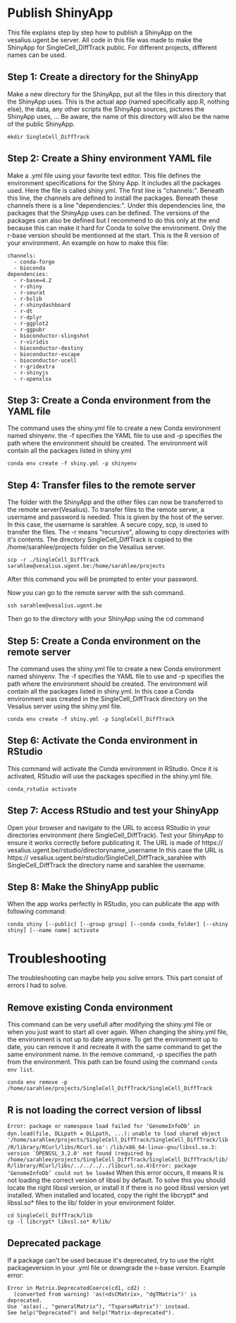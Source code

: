 # Publish ShinyApp
This file explains step by step how to publish a ShinyApp on the vesalius.ugent.be server. All code in this file was made to make the ShinyApp for SingleCell_DiffTrack public. For different projects, different names can be used.

## Step 1: Create a directory for the ShinyApp
Make a new directory for the ShinyApp, put all the files in this directory that the ShinyApp uses. This is the actual app (named specifically app.R, nothing else), the data, any other scripts the ShinyApp sources, pictures the ShinyApp uses, ... Be aware, the name of this directory will also be the name of the public ShinyApp.
```
mkdir SingleCell_DiffTrack
```

## Step 2: Create a Shiny environment YAML file
Make a .yml file using your favorite text editor. This file defines the environment specifications for the Shiny App. It includes all the packages used. Here the file is called shiny.yml.
The first line is "channels:". Beneath this line, the channels are defined to install the packages. Beneath these channels there is a line "dependencies:". Under this dependencies line, the packages that the ShinyApp uses can be defined. The versions of the packages can also be defined but I recommend to do this only at the end because this can make it hard for Conda to solve the environment. Only the r-base version should be mentionned at the start. This is the R version of your environment.
An example on how to make this file:
```
channels:
  - conda-forge
  - bioconda
dependencies:
  - r-base=4.2
  - r-shiny
  - r-seurat
  - r-bslib
  - r-shinydashboard
  - r-dt
  - r-dplyr
  - r-ggplot2
  - r-ggpubr
  - bioconductor-slingshot
  - r-viridis
  - bioconductor-destiny
  - bioconductor-escape
  - bioconductor-ucell
  - r-gridextra
  - r-shinyjs
  - r-openxlsx
```

## Step 3: Create a Conda environment from the YAML file
The command uses the shiny.yml file to create a new Conda environment named shinyenv. the -f specifies the YAML file to use and -p specifies the path where the environment should be created. The environment will contain all the packages listed in shiny.yml
```
conda env create -f shiny.yml -p shinyenv
```

## Step 4: Transfer files to the remote server
The folder with the ShinyApp and the other files can now be transferred to the remote server(Vesalius). To transfer files to the remote server, a username and password is needed. This is given by the host of the server. In this case, the username is sarahlee.
A secure copy, scp, is used to transfer the files. The -r means "recursive", allowing to copy directories with it's contents. The directory SingleCell_DiffTrack is copied to the /home/sarahlee/projects folder on the Vesalius server.
```
scp -r ./SingleCell_DiffTrack sarahlee@vesalius.ugent.be:/home/sarahlee/projects
```
After this command you will be prompted to enter your password.

Now you can go to the remote server with the ssh command.
```
ssh sarahlee@vesalius.ugent.be
```
Then go to the directory with your ShinyApp using the cd command

## Step 5: Create a Conda environment on the remote server
The command uses the shiny.yml file to create a new Conda environment named shinyenv. The -f specifies the YAML file to use and -p specifies the path where the environment should be created. The environment will contain all the packages listed in shiny.yml. In this case a Conda environment was created in the SingleCell_DiffTrack directory on the Vesalius server using the shiny.yml file.
```
conda env create -f shiny.yml -p SingleCell_DiffTrack
```

## Step 6: Activate the Conda environment in RStudio
This command will activate the Conda environment in RStudio. Once it is activated, RStudio will use the packages specified in the shiny.yml file.
```
conda_rstudio activate
```

## Step 7: Access RStudio and test your ShinyApp
Open your browser and navigate to the URL to access RStudio in your directories environment (here SingleCell_DiffTrack). Test your ShinyApp to ensure it works correctly before publicating it.
The URL is made of https:// vesalius.ugent.be/rstudio/directoryname_username
In this case the URL is https:// vesalius.ugent.be/rstudio/SingleCell_DiffTrack_sarahlee with SingleCell_DiffTrack the directory name and sarahlee the username.

## Step 8: Make the ShinyApp public
When the app works perfectly in RStudio, you can publicate the app with following command:
```
conda_shiny [--public] [--group group] [--conda conda_folder] [--shiny shiny] [--name name] activate
```


# Troubleshooting
The troubleshooting can maybe help you solve errors. This part consist of errors I had to solve.

## Remove existing Conda environment
This command can be very usefull after modifying the shiny.yml file or when you just want to start all over again. When changing the shiny.yml file, the environment is not up to date anymore. To get the environment up to date, you can remove it and recreate it with the same command to get the same environment name. In the remove command, -p specifies the path from the environment. This path can be found using the command ```conda env list```.
```
conda env remove -p /home/sarahlee/projects/SingleCell_DiffTrack/SingleCell_DiffTrack
```

## R is not loading the correct version of libssl
```Error: package or namespace load failed for ‘GenomeInfoDb’ in dyn.load(file, DLLpath = DLLpath, ...):```
```unable to load shared object '/home/sarahlee/projects/SingleCell_DiffTrack/SingleCell_DiffTrack/lib/R/library/RCurl/libs/RCurl.so':```
```/lib/x86_64-linux-gnu/libssl.so.3: version `OPENSSL_3.2.0' not found (required by /home/sarahlee/projects/SingleCell_DiffTrack/SingleCell_DiffTrack/lib/R/library/RCurl/libs/../../../../libcurl.so.4)Error: package ‘GenomeInfoDb’ could not be loaded```
When this error occurs, it means R is not loading the correct version of libssl by default. To solve this you should locate the right libssl version, or install it if there is no good libssl version yet installed. When installed and located, copy the right the libcrypt* and libssl.so* files to the lib/ folder in your environment folder.
```
cd SingleCell_DiffTrack/lib
cp -l libcrypt* libssl.so* R/lib/
```

## Deprecated package
If a package can't be used because it's deprecated, try to use the right packageversion in your .yml file or downgrade the r-base version.
Example error:
```
Error in Matrix.DeprecatedCoerce(cd1, cd2) : 
  (converted from warning) 'as(<dsCMatrix>, "dgTMatrix")' is deprecated.
Use 'as(as(., "generalMatrix"), "TsparseMatrix")' instead.
See help("Deprecated") and help("Matrix-deprecated").
```
